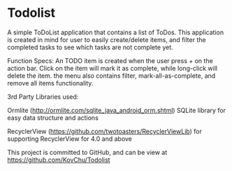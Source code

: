 # Todolist

A simple ToDoList application that contains a list of ToDos. This application is created
in mind for user to easily create/delete items, and filter the completed tasks to see which tasks are not complete yet.


Function Specs:
An TODO item is created when the user press + on the action bar.
Click on the item will mark it as complete, while long-click will delete the item.
the menu also contains filter, mark-all-as-complete, and remove all items functionality.

3rd Party Libraries used:

Ormlite
(http://ormlite.com/sqlite_java_android_orm.shtml)
SQLite library for easy data structure and actions

RecyclerView
(https://github.com/twotoasters/RecyclerViewLib)
for supporting RecyclerView for 4.0 and above

This project is committed to GitHub, and can be view at
https://github.com/KovChu/Todolist